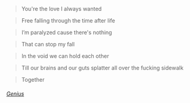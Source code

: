 <!--The background color should be `#a9a1c4` for light mode and `#1c1630` for dark mode.-->


>You're the love I always wanted

>Free falling through the time after life

>I’m paralyzed cause there's nothing

>That can stop my fall

>In the void we can hold each other

>Till our brains and our guts splatter all over the fucking sidewalk

>Together




###### [Genius](https://genius.com/22426364?)


<!--
**crypticredux/crypticredux** is a ✨ _special_ ✨ repository because its `README.md` (this file) appears on your GitHub profile.

Here are some ideas to get you started:

- 🔭 I’m currently working on ...
- 🌱 I’m currently learning ...
- 👯 I’m looking to collaborate on ...
- 🤔 I’m looking for help with ...
- 💬 Ask me about ...
- 📫 How to reach me: ...
- 😄 Pronouns: ...
- ⚡ Fun fact: ...
-->
